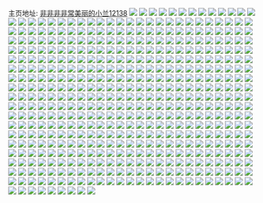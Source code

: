 主页地址: [非非非非常美丽的小兰12138](https://weibo.com/u/6075906527) 
![](https://wx4.sinaimg.cn/mw2000/006DbSQnly1gv935ra4lzj60u00u0n4u02.jpg) 
![](https://wx4.sinaimg.cn/mw2000/006DbSQnly1gv935rnr8dj60u00u07eq02.jpg) 
![](https://wx4.sinaimg.cn/mw2000/006DbSQnly1gv25x640unj60u00u0k2h02.jpg) 
![](https://wx4.sinaimg.cn/mw2000/006DbSQnly1gv25x6jy1vj60u00u0k2l02.jpg) 
![](https://wx4.sinaimg.cn/mw2000/006DbSQnly1gv1zjbnulrj63k02o0npf02.jpg) 
![](https://wx4.sinaimg.cn/mw2000/006DbSQnly1gv118jt7pcj63sg2ionpf02.jpg) 
![](https://wx4.sinaimg.cn/mw2000/006DbSQnly1gv118lenzkj62io3sgqv702.jpg) 
![](https://wx4.sinaimg.cn/mw2000/006DbSQnly1gv118myqhuj63k02o0e8202.jpg) 
![](https://wx4.sinaimg.cn/mw2000/006DbSQnly1gv118lwrjsj626n1lykb602.jpg) 
![](https://wx4.sinaimg.cn/mw2000/006DbSQnly1guyztx0bcmj32o03k04qr.jpg) 
![](https://wx4.sinaimg.cn/mw2000/006DbSQngy1guv2jfptjmj62io3sgqv602.jpg) 
![](https://wx4.sinaimg.cn/mw2000/006DbSQnly1gupovveyfyj30u00u0n7d.jpg) 
![](https://wx4.sinaimg.cn/mw2000/006DbSQnly1guo2us5mkoj60u00u0drh02.jpg) 
![](https://wx4.sinaimg.cn/mw2000/006DbSQnly1gujpp4jenej62ip1w11ky02.jpg) 
![](https://wx4.sinaimg.cn/mw2000/006DbSQnly1gujpp9up3fj60qo0k0mzo02.jpg) 
![](https://wx4.sinaimg.cn/mw2000/006DbSQnly1gujppc0s7wj62o03k0u0z02.jpg) 
![](https://wx4.sinaimg.cn/mw2000/006DbSQnly1gujppefwxdj63k02o01l002.jpg) 
![](https://wx4.sinaimg.cn/mw2000/006DbSQnly1guh66l86q4j63k02o04qs02.jpg) 
![](https://wx4.sinaimg.cn/mw2000/006DbSQnly1guh6ckco8lj63k02o0qv702.jpg) 
![](https://wx4.sinaimg.cn/mw2000/006DbSQnly1guh6cdgck5j63k02o0u1002.jpg) 
![](https://wx4.sinaimg.cn/mw2000/006DbSQnly1guh6co3uelj63k02o01l002.jpg) 
![](https://wx4.sinaimg.cn/mw2000/006DbSQnly1guh6cgbmulj63k02o07wk02.jpg) 
![](https://wx4.sinaimg.cn/mw2000/006DbSQnly1guh6cq7ls2j63k02o0b2b02.jpg) 
![](https://wx4.sinaimg.cn/mw2000/006DbSQnly1gug3os3r71j63k02o07wk02.jpg) 
![](https://wx4.sinaimg.cn/mw2000/006DbSQnly1gug3ov09rrj61w12ipqv602.jpg) 
![](https://wx4.sinaimg.cn/mw2000/006DbSQnly1gucuhdlytbj60qo0pbdha02.jpg) 
![](https://wx4.sinaimg.cn/mw2000/006DbSQnly1gu66v12padj63k02o0hdv02.jpg) 
![](https://wx4.sinaimg.cn/mw2000/006DbSQnly1gu66vanadkj33k02o0b2b.jpg) 
![](https://wx4.sinaimg.cn/mw2000/006DbSQnly1gu66viwbnwj63k02o04qs02.jpg) 
![](https://wx4.sinaimg.cn/mw2000/006DbSQnly1gu66vk3rkwj60u01t0ai202.jpg) 
![](https://wx4.sinaimg.cn/mw2000/006DbSQnly1gu4sc0ahvvj60u00u0qan02.jpg) 
![](https://wx4.sinaimg.cn/mw2000/006DbSQnly1gu3hhsfby9j60u01t0aic02.jpg) 
![](https://wx4.sinaimg.cn/mw2000/006DbSQnly1gu197bqajdj62o03k0b2b02.jpg) 
![](https://wx4.sinaimg.cn/mw2000/006DbSQnly1gu03ngssczj62o03k01l002.jpg) 
![](https://wx4.sinaimg.cn/mw2000/006DbSQnly1gtuasjyphpj61hu1hue3u02.jpg) 
![](https://wx4.sinaimg.cn/mw2000/006DbSQnly1gtuass6l60j61d71d7ke502.jpg) 
![](https://wx4.sinaimg.cn/mw2000/006DbSQnly1gtuastdknzj60u00u011x02.jpg) 
![](https://wx4.sinaimg.cn/mw2000/006DbSQnly1gtuasuafq1j60u00u011z02.jpg) 
![](https://wx4.sinaimg.cn/mw2000/006DbSQnly1gts2yp5l3tj626g226hdt02.jpg) 
![](https://wx4.sinaimg.cn/mw2000/006DbSQnly1gts2yraccej625v23h7wh02.jpg) 
![](https://wx4.sinaimg.cn/mw2000/006DbSQnly1gtrug048i3j63k02o0b2c02.jpg) 
![](https://wx4.sinaimg.cn/mw2000/006DbSQnly1gtrug2qwx2j62o03k0hdw02.jpg) 
![](https://wx4.sinaimg.cn/mw2000/006DbSQnly1gtrug4u4dej63k02o0qv702.jpg) 
![](https://wx4.sinaimg.cn/mw2000/006DbSQnly1gtrug7a5c9j63k02o0e8402.jpg) 
![](https://wx4.sinaimg.cn/mw2000/006DbSQnly1gtqtygbo2tj62o03k0qv802.jpg) 
![](https://wx4.sinaimg.cn/mw2000/006DbSQnly1gtosdboxdrj30lm0petdi.jpg) 
![](https://wx4.sinaimg.cn/mw2000/006DbSQnly1gtosde67xij60n20medlc02.jpg) 
![](https://wx4.sinaimg.cn/mw2000/006DbSQnly1gtosdiiirbj60u00u0nch02.jpg) 
![](https://wx4.sinaimg.cn/mw2000/006DbSQnly1gtosdn2dtkj60u00u016l02.jpg) 
![](https://wx4.sinaimg.cn/mw2000/006DbSQnly1gtmfd2tz1hj62o03k0npf02.jpg) 
![](https://wx4.sinaimg.cn/mw2000/006DbSQnly1gtmfdpsu19j63k02o0b2b02.jpg) 
![](https://wx4.sinaimg.cn/mw2000/006DbSQnly1gtmfemyeruj62o03k0qv702.jpg) 
![](https://wx4.sinaimg.cn/mw2000/006DbSQnly1gtmffetzhnj62o03k0u0z02.jpg) 
![](https://wx4.sinaimg.cn/mw2000/006DbSQnly1gtl311ci8pj63k02o0x6q02.jpg) 
![](https://wx4.sinaimg.cn/mw2000/006DbSQnly1gtl31brv0kj63k02o01l002.jpg) 
![](https://wx4.sinaimg.cn/mw2000/006DbSQnly1gtieyto71tj60u00u0tjg02.jpg) 
![](https://wx4.sinaimg.cn/mw2000/006DbSQnly1gthtvavx6qj60u01t0aoh02.jpg) 
![](https://wx4.sinaimg.cn/mw2000/006DbSQnly1gtd55bpslxj30u00u0dni.jpg) 
![](https://wx4.sinaimg.cn/mw2000/006DbSQnly1gtd564331yj30u00u0wp2.jpg) 
![](https://wx4.sinaimg.cn/mw2000/006DbSQnly1gt94d3i766j30u00u0dus.jpg) 
![](https://wx4.sinaimg.cn/mw2000/006DbSQnly1gt68uebbqej30u00u0til.jpg) 
![](https://wx4.sinaimg.cn/mw2000/006DbSQnly1gt68uf66rjj30u00u0amx.jpg) 
![](https://wx4.sinaimg.cn/mw2000/006DbSQnly1gt5pkik138j30u00u047r.jpg) 
![](https://wx4.sinaimg.cn/mw2000/006DbSQnly1gt5pkmjt1fj30u00u0wp0.jpg) 
![](https://wx4.sinaimg.cn/mw2000/006DbSQnly1gt5pkp2b1dj30u00u0qcm.jpg) 
![](https://wx4.sinaimg.cn/mw2000/006DbSQnly1gt2cmertr6j30qo19y7ca.jpg) 
![](https://wx4.sinaimg.cn/mw2000/006DbSQnly1gszazuee9wj33k02o01kz.jpg) 
![](https://wx4.sinaimg.cn/mw2000/006DbSQnly1gszazwflhbj33k02o0hdv.jpg) 
![](https://wx4.sinaimg.cn/mw2000/006DbSQnly1gszazzulstj33k02o0npf.jpg) 
![](https://wx4.sinaimg.cn/mw2000/006DbSQnly1gszb03b620j33k02o07wk.jpg) 
![](https://wx4.sinaimg.cn/mw2000/006DbSQnly1gsqsiljbf5j30u00u0dol.jpg) 
![](https://wx4.sinaimg.cn/mw2000/006DbSQnly1gsqsimjzkrj30u00u0jy1.jpg) 
![](https://wx4.sinaimg.cn/mw2000/006DbSQnly1gslzmorjmxj33k02o04qr.jpg) 
![](https://wx4.sinaimg.cn/mw2000/006DbSQnly1gscy0gl86qj30u00u01er.jpg) 
![](https://wx4.sinaimg.cn/mw2000/006DbSQnly1gscy0jqxz7j30u00u0ax7.jpg) 
![](https://wx4.sinaimg.cn/mw2000/006DbSQnly1gscy0pj5vnj30u00u0qqh.jpg) 
![](https://wx4.sinaimg.cn/mw2000/006DbSQnly1gsb2pb52vbj30u00u07pf.jpg) 
![](https://wx4.sinaimg.cn/mw2000/006DbSQnly1grs9fhgutnj60yl04540502.jpg) 
![](https://wx4.sinaimg.cn/mw2000/006DbSQnly1grq29b7newj33k02o0qv8.jpg) 
![](https://wx4.sinaimg.cn/mw2000/006DbSQnly1grq29mrb1jj33k02o0kjn.jpg) 
![](https://wx4.sinaimg.cn/mw2000/006DbSQnly1grq2a0tv8mj33k02o01l1.jpg) 
![](https://wx4.sinaimg.cn/mw2000/006DbSQnly1grq2acyhnpj63k02o07wl02.jpg) 
![](https://wx4.sinaimg.cn/mw2000/006DbSQnly1grq2ao600fj33k02o07wk.jpg) 
![](https://wx4.sinaimg.cn/mw2000/006DbSQnly1grq2b5pu02j33k02o0x6s.jpg) 
![](https://wx4.sinaimg.cn/mw2000/006DbSQnly1grovx9rfusj32o03k0qv7.jpg) 
![](https://wx4.sinaimg.cn/mw2000/006DbSQnly1grovxialftj33k02o0x6q.jpg) 
![](https://wx4.sinaimg.cn/mw2000/006DbSQnly1grogkuf0xkj33k02o04qr.jpg) 
![](https://wx4.sinaimg.cn/mw2000/006DbSQnly1grogka6b2sj33k02o0kjo.jpg) 
![](https://wx4.sinaimg.cn/mw2000/006DbSQnly1grogkzg853j33k02o07wj.jpg) 
![](https://wx4.sinaimg.cn/mw2000/006DbSQnly1grogkx6z1bj33k02o0kjn.jpg) 
![](https://wx4.sinaimg.cn/mw2000/006DbSQnly1grogkp42m8j33k02o07wj.jpg) 
![](https://wx4.sinaimg.cn/mw2000/006DbSQnly1grogkrw0h0j33k02o0u0z.jpg) 
![](https://wx4.sinaimg.cn/mw2000/006DbSQnly1grogkmz705j33k02o0hdw.jpg) 
![](https://wx4.sinaimg.cn/mw2000/006DbSQnly1grogl1ryjqj33k02o0e84.jpg) 
![](https://wx4.sinaimg.cn/mw2000/006DbSQnly1grogl4hhe3j33k02o01kz.jpg) 
![](https://wx4.sinaimg.cn/mw2000/006DbSQnly1gri6g2cr4ej30u00u0kfk.jpg) 
![](https://wx4.sinaimg.cn/mw2000/006DbSQnly1grhnkb69pmj30hs0dgdh1.jpg) 
![](https://wx4.sinaimg.cn/mw2000/006DbSQnly1grhnkklr6gj33k02o0hdv.jpg) 
![](https://wx4.sinaimg.cn/mw2000/006DbSQnly1grhnkbszplj30hs0dktb2.jpg) 
![](https://wx4.sinaimg.cn/mw2000/006DbSQnly1grggba2mowj30u00u01ee.jpg) 
![](https://wx4.sinaimg.cn/mw2000/006DbSQnly1grggcg0vraj62o03k0qv802.jpg) 
![](https://wx4.sinaimg.cn/mw2000/006DbSQnly1grggd7s7smj33k02o0u0z.jpg) 
![](https://wx4.sinaimg.cn/mw2000/006DbSQnly1grejz0holhj335s2dcqvc.jpg) 
![](https://wx4.sinaimg.cn/mw2000/006DbSQnly1gr76r4oueij31w12iphdu.jpg) 
![](https://wx4.sinaimg.cn/mw2000/006DbSQnly1gr51bimllzj32o03k0e83.jpg) 
![](https://wx4.sinaimg.cn/mw2000/006DbSQnly1gr51byrwo1j33k02o0qv8.jpg) 
![](https://wx4.sinaimg.cn/mw2000/006DbSQnly1gr1msgpai9j33k02o0qv7.jpg) 
![](https://wx4.sinaimg.cn/mw2000/006DbSQnly1gr0pazbsjbj30lu0t6ncs.jpg) 
![](https://wx4.sinaimg.cn/mw2000/006DbSQnly1gr09o97agsj32o03k07wl.jpg) 
![](https://wx4.sinaimg.cn/mw2000/006DbSQnly1gr09oemumwj33k02o0qv7.jpg) 
![](https://wx4.sinaimg.cn/mw2000/006DbSQnly1gr09oil3j1j33k02o01l0.jpg) 
![](https://wx4.sinaimg.cn/mw2000/006DbSQnly1gr09oqmz0wj62o03k01l402.jpg) 
![](https://wx4.sinaimg.cn/mw2000/006DbSQnly1gqzjdx7o9cj32o03k04qr.jpg) 
![](https://wx4.sinaimg.cn/mw2000/006DbSQnly1gqzje1j5nfj32o03k0kjp.jpg) 
![](https://wx4.sinaimg.cn/mw2000/006DbSQnly1gqzje5ozauj33k02o07wl.jpg) 
![](https://wx4.sinaimg.cn/mw2000/006DbSQnly1gqzje9ulzvj32o03k0qv7.jpg) 
![](https://wx4.sinaimg.cn/mw2000/006DbSQnly1gqx4u9djy6j312v0xc0wf.jpg) 
![](https://wx4.sinaimg.cn/mw2000/006DbSQnly1gqx4u4fr4gj32ip1w1kjl.jpg) 
![](https://wx4.sinaimg.cn/mw2000/006DbSQnly1gqx4u8kzj8j33k02o0kjp.jpg) 
![](https://wx4.sinaimg.cn/mw2000/006DbSQnly1gqx4udqr3yj33k02o0qv8.jpg) 
![](https://wx4.sinaimg.cn/mw2000/006DbSQnly1gquy2ds6glj30u00u07rg.jpg) 
![](https://wx4.sinaimg.cn/mw2000/006DbSQnly1gqomfefm01j33k02o0x6r.jpg) 
![](https://wx4.sinaimg.cn/mw2000/006DbSQnly1gqlhnfshlmj30gj0dbq8t.jpg) 
![](https://wx4.sinaimg.cn/mw2000/006DbSQnly1gqi9a2bfruj32o03k0npg.jpg) 
![](https://wx4.sinaimg.cn/mw2000/006DbSQnly1gqfcewfw1tj335s2dcqvd.jpg) 
![](https://wx4.sinaimg.cn/mw2000/006DbSQnly1gqfcexhhe0j30hs0dc75l.jpg) 
![](https://wx4.sinaimg.cn/mw2000/006DbSQnly1gqeeh4wcjij33k02o0hdw.jpg) 
![](https://wx4.sinaimg.cn/mw2000/006DbSQnly1gqci64lbkqj30sg0lc7n0.jpg) 
![](https://wx4.sinaimg.cn/mw2000/006DbSQnly1gqci68ij5lj30hs0dc7bz.jpg) 
![](https://wx4.sinaimg.cn/mw2000/006DbSQnly1gqci5qr0jwj335s2dce89.jpg) 
![](https://wx4.sinaimg.cn/mw2000/006DbSQnly1gqci5y7ivcj30sg0lc1aj.jpg) 
![](https://wx4.sinaimg.cn/mw2000/006DbSQnly1gqci6z8ib3j32o03k0b2a.jpg) 
![](https://wx4.sinaimg.cn/mw2000/006DbSQnly1gq8g9617hzj31c01c0npd.jpg) 
![](https://wx4.sinaimg.cn/mw2000/006DbSQnly1gq6cd8l02gj30u01t0tpo.jpg) 
![](https://wx4.sinaimg.cn/mw2000/006DbSQnly1gq6cdf5mpij32o03k0hdu.jpg) 
![](https://wx4.sinaimg.cn/mw2000/006DbSQnly1gq3wcfztiqj33k02o0npg.jpg) 
![](https://wx4.sinaimg.cn/mw2000/006DbSQnly1gq0d5nrs9cj31c01c0hdt.jpg) 
![](https://wx4.sinaimg.cn/mw2000/006DbSQnly1gpy0puqbryj30tr0fqk0u.jpg) 
![](https://wx4.sinaimg.cn/mw2000/006DbSQnly1gpw6xi4q6vj31hc0on4qp.jpg) 
![](https://wx4.sinaimg.cn/mw2000/006DbSQnly1gpup4rxaryj33k02o04qs.jpg) 
![](https://wx4.sinaimg.cn/mw2000/006DbSQnly1gpup5kt3xrj335s2dc1l4.jpg) 
![](https://wx4.sinaimg.cn/mw2000/006DbSQnly1gpq1now7z1j32o03k04qs.jpg) 
![](https://wx4.sinaimg.cn/mw2000/006DbSQnly1gpq1nx77daj33k02o0kjo.jpg) 
![](https://wx4.sinaimg.cn/mw2000/006DbSQnly1gpkghqezpqj30tz0umth1.jpg) 
![](https://wx4.sinaimg.cn/mw2000/006DbSQnly1gpfr6j2alyj32io1w0npf.jpg) 
![](https://wx4.sinaimg.cn/mw2000/006DbSQnly1gpfr6l7xj2j318g0xckjl.jpg) 
![](https://wx4.sinaimg.cn/mw2000/006DbSQnly1gpfr6okugsj321j1vz7wj.jpg) 
![](https://wx4.sinaimg.cn/mw2000/006DbSQnly1gpfr74o5dfj335s2dc7wo.jpg) 
![](https://wx4.sinaimg.cn/mw2000/006DbSQnly1gpdm0otx1dj33k02o0kjo.jpg) 
![](https://wx4.sinaimg.cn/mw2000/006DbSQnly1gpdlxgq5dxj33k02o07wl.jpg) 
![](https://wx4.sinaimg.cn/mw2000/006DbSQnly1gpdlzfxnp4j33k02o0e83.jpg) 
![](https://wx4.sinaimg.cn/mw2000/006DbSQnly1gpdlyjyaobj33k02o0e85.jpg) 
![](https://wx4.sinaimg.cn/mw2000/006DbSQnly1gpdm03hh9sj33k02o01l1.jpg) 
![](https://wx4.sinaimg.cn/mw2000/006DbSQnly1gpdlzpppdij32o03k0u0z.jpg) 
![](https://wx4.sinaimg.cn/mw2000/006DbSQnly1gp819p9xumj33k02o01l1.jpg) 
![](https://wx4.sinaimg.cn/mw2000/006DbSQnly1gp1rkhmcwkj32io1w0npf.jpg) 
![](https://wx4.sinaimg.cn/mw2000/006DbSQnly1gp1rkozb4lj30v60xctnz.jpg) 
![](https://wx4.sinaimg.cn/mw2000/006DbSQnly1gp1rklt2v3j318g0xc1kx.jpg) 
![](https://wx4.sinaimg.cn/mw2000/006DbSQnly1gp1rl2vinmj31s01c0npe.jpg) 
![](https://wx4.sinaimg.cn/mw2000/006DbSQnly1gp0lbzm9waj32o03k07wk.jpg) 
![](https://wx4.sinaimg.cn/mw2000/006DbSQnly1gozznern2ej31s01c0u0x.jpg) 
![](https://wx4.sinaimg.cn/mw2000/006DbSQnly1gozzntqyzhj31di1804qp.jpg) 
![](https://wx4.sinaimg.cn/mw2000/006DbSQnly1gox5lb2hdqj31s01c07wi.jpg) 
![](https://wx4.sinaimg.cn/mw2000/006DbSQnly1gox5m3g6wnj32d635su12.jpg) 
![](https://wx4.sinaimg.cn/mw2000/006DbSQnly1goroa78t6oj33k02o0b2c.jpg) 
![](https://wx4.sinaimg.cn/mw2000/006DbSQnly1gop8x5ozs0j32dc35s4qu.jpg) 
![](https://wx4.sinaimg.cn/mw2000/006DbSQnly1gop8xm6m0hj335s2dcx6t.jpg) 
![](https://wx4.sinaimg.cn/mw2000/006DbSQnly1gop8xg31nxj335s2dcu14.jpg) 
![](https://wx4.sinaimg.cn/mw2000/006DbSQnly1gomp7j949oj32io1w04qt.jpg) 
![](https://wx4.sinaimg.cn/mw2000/006DbSQnly1gomp85q16nj335s2dche0.jpg) 
![](https://wx4.sinaimg.cn/mw2000/006DbSQnly1gommnmqxlhj31o01bokjl.jpg) 
![](https://wx4.sinaimg.cn/mw2000/006DbSQnly1goc7gu1b2pj334b1vsnpi.jpg) 
![](https://wx4.sinaimg.cn/mw2000/006DbSQnly1go21wjkbp8j31400u0kgg.jpg) 
![](https://wx4.sinaimg.cn/mw2000/006DbSQnly1go0tplpsjsj32o03k0kjn.jpg) 
![](https://wx4.sinaimg.cn/mw2000/006DbSQnly1gnztoedmfsj30u01szgrp.jpg) 
![](https://wx4.sinaimg.cn/mw2000/006DbSQnly1gnqp5tu0r3j31dq1hxkjl.jpg) 
![](https://wx4.sinaimg.cn/mw2000/006DbSQnly1gnqp6hsflbj30u0140grd.jpg) 
![](https://wx4.sinaimg.cn/mw2000/006DbSQnly1gnqp5w80dwj33k02o0b2c.jpg) 
![](https://wx4.sinaimg.cn/mw2000/006DbSQnly1gnqp5xo376j30ku0dv0xg.jpg) 
![](https://wx4.sinaimg.cn/mw2000/006DbSQnly1gnir843m1kj31400u0b29.jpg) 
![](https://wx4.sinaimg.cn/mw2000/006DbSQnly1gnir84xzb0j31jk1jke81.jpg) 
![](https://wx4.sinaimg.cn/mw2000/006DbSQnly1gnir84erozj31400u0khy.jpg) 
![](https://wx4.sinaimg.cn/mw2000/006DbSQnly1gmzqut2lt1j32o03k0npe.jpg) 
![](https://wx4.sinaimg.cn/mw2000/006DbSQnly1gmxkltndgej31400u0n7q.jpg) 
![](https://wx4.sinaimg.cn/mw2000/006DbSQnly1gmxklu99thj31400u07i4.jpg) 
![](https://wx4.sinaimg.cn/mw2000/006DbSQnly1gmmao3m498j33k02o0qv7.jpg) 
![](https://wx4.sinaimg.cn/mw2000/006DbSQnly1gmmao5x89oj33k02o04qr.jpg) 
![](https://wx4.sinaimg.cn/mw2000/006DbSQnly1gmmao7bubmj33k02o0u0y.jpg) 
![](https://wx4.sinaimg.cn/mw2000/006DbSQnly1gmmaqt2ux6j31400u043p.jpg) 
![](https://wx4.sinaimg.cn/mw2000/006DbSQnly1gmmaqtezkaj31400u0q7l.jpg) 
![](https://wx4.sinaimg.cn/mw2000/006DbSQnly1gmatlu5nrmj30u01hckjl.jpg) 
![](https://wx4.sinaimg.cn/mw2000/006DbSQnly1gm4t8r2v62j31hc140npd.jpg) 
![](https://wx4.sinaimg.cn/mw2000/006DbSQnly1glz3ho9vbgj30u00n4q8d.jpg) 
![](https://wx4.sinaimg.cn/mw2000/006DbSQnly1glz3inpfs2j30u00ilqe2.jpg) 
![](https://wx4.sinaimg.cn/mw2000/006DbSQnly1glz3i56526j31hc140hdt.jpg) 
![](https://wx4.sinaimg.cn/mw2000/006DbSQnly1glxjmzjrk0j31kw16ob2a.jpg) 
![](https://wx4.sinaimg.cn/mw2000/006DbSQnly1glxjnjme46j31hc1404qp.jpg) 
![](https://wx4.sinaimg.cn/mw2000/006DbSQnly1glxjn63z2kj31kw16ou0x.jpg) 
![](https://wx4.sinaimg.cn/mw2000/006DbSQnly1glxjnouqrvj31kw16oqv5.jpg) 
![](https://wx4.sinaimg.cn/mw2000/006DbSQnly1glwpklqswtj33k02o01kz.jpg) 
![](https://wx4.sinaimg.cn/mw2000/006DbSQnly1glwpnka5q5j33k02o01kz.jpg) 
![](https://wx4.sinaimg.cn/mw2000/006DbSQnly1glwpowm9wxj33k02o01kz.jpg) 
![](https://wx4.sinaimg.cn/mw2000/006DbSQnly1glwpozjqyyj33k02o01kz.jpg) 
![](https://wx4.sinaimg.cn/mw2000/006DbSQnly1glwpp2xi2fj33k02o0x6q.jpg) 
![](https://wx4.sinaimg.cn/mw2000/006DbSQnly1glvu7lt571j31hc140hdt.jpg) 
![](https://wx4.sinaimg.cn/mw2000/006DbSQnly1glvu7nffi2j31hc140b29.jpg) 
![](https://wx4.sinaimg.cn/mw2000/006DbSQnly1glvhce83yuj31hc140kjl.jpg) 
![](https://wx4.sinaimg.cn/mw2000/006DbSQnly1glvhcluejuj32io1w0qv7.jpg) 
![](https://wx4.sinaimg.cn/mw2000/006DbSQnly1gls5c2nbr7j30u01t01kx.jpg) 
![](https://wx4.sinaimg.cn/mw2000/006DbSQnly1gloa0igmj1j33k02o01l0.jpg) 
![](https://wx4.sinaimg.cn/mw2000/006DbSQnly1gloa0tj179j33k02o0kjm.jpg) 
![](https://wx4.sinaimg.cn/mw2000/006DbSQnly1glf9s67xg9j33k02o01l0.jpg) 
![](https://wx4.sinaimg.cn/mw2000/006DbSQnly1glf9sap7adj33k02o04qr.jpg) 
![](https://wx4.sinaimg.cn/mw2000/006DbSQnly1glf9sirczmj33k02o0b2c.jpg) 
![](https://wx4.sinaimg.cn/mw2000/006DbSQnly1glf9sne7wyj32o03k0npe.jpg) 
![](https://wx4.sinaimg.cn/mw2000/006DbSQnly1gle3yqm1p5j30u00mi773.jpg) 
![](https://wx4.sinaimg.cn/mw2000/006DbSQnly1glbvk1ixabj30jf0xm0yz.jpg) 
![](https://wx4.sinaimg.cn/mw2000/006DbSQnly1glbvk6nffyj315n1o3u0x.jpg) 
![](https://wx4.sinaimg.cn/mw2000/006DbSQnly1glbvkhi3ydj31jj2mib2b.jpg) 
![](https://wx4.sinaimg.cn/mw2000/006DbSQnly1glbvkqdvutj31jk27okjn.jpg) 
![](https://wx4.sinaimg.cn/mw2000/006DbSQnly1glbvkr3qk6j30c80l4ta0.jpg) 
![](https://wx4.sinaimg.cn/mw2000/006DbSQnly1glbvkrjzb5j30c80l575k.jpg) 
![](https://wx4.sinaimg.cn/mw2000/006DbSQnly1glbvks13jkj30c80m6go7.jpg) 
![](https://wx4.sinaimg.cn/mw2000/006DbSQnly1gkowsyze78j30qr0hsk1v.jpg) 
![](https://wx4.sinaimg.cn/mw2000/006DbSQnly1gknneqtv40j31hc140e81.jpg) 
![](https://wx4.sinaimg.cn/mw2000/006DbSQnly1gjx8schgfgj31hc140hdt.jpg) 
![](https://wx4.sinaimg.cn/mw2000/006DbSQnly1gjx8t0r6uqj33k02o01kz.jpg) 
![](https://wx4.sinaimg.cn/mw2000/006DbSQnly1gjx8t55fgmj32o03k07wj.jpg) 
![](https://wx4.sinaimg.cn/mw2000/006DbSQnly1gjmklymfkej32o03k0qv6.jpg) 
![](https://wx4.sinaimg.cn/mw2000/006DbSQnly1gjmkmlwokej33k02o0kjq.jpg) 
![](https://wx4.sinaimg.cn/mw2000/006DbSQnly1gjmkmzr3nwj32o03k0npf.jpg) 
![](https://wx4.sinaimg.cn/mw2000/006DbSQnly1gjmknctgc7j33k02o04qs.jpg) 
![](https://wx4.sinaimg.cn/mw2000/006DbSQnly1gjmknu6rcsj33k02o0e85.jpg) 
![](https://wx4.sinaimg.cn/mw2000/006DbSQnly1gjmko84854j33k02o07wj.jpg) 
![](https://wx4.sinaimg.cn/mw2000/006DbSQnly1gjmkom5ud5j33k02o04qt.jpg) 
![](https://wx4.sinaimg.cn/mw2000/006DbSQnly1gjmkoubzo8j33k02o0qv6.jpg) 
![](https://wx4.sinaimg.cn/mw2000/006DbSQnly1gjmkp4ul4gj32o03k0b2c.jpg) 
![](https://wx4.sinaimg.cn/mw2000/006DbSQnly1gjauk0zpvuj31hc140e81.jpg) 
![](https://wx4.sinaimg.cn/mw2000/006DbSQnly1gjauk65xu1j31hc140e81.jpg) 
![](https://wx4.sinaimg.cn/mw2000/006DbSQnly1gjaukb6c5tj31hc140e81.jpg) 
![](https://wx4.sinaimg.cn/mw2000/006DbSQnly1gjaukfgif6j31hc140b29.jpg) 
![](https://wx4.sinaimg.cn/mw2000/006DbSQnly1gj2ta3dr8vj32o03k0u0z.jpg) 
![](https://wx4.sinaimg.cn/mw2000/006DbSQnly1gj1r0bk62cj31hc140b29.jpg) 
![](https://wx4.sinaimg.cn/mw2000/006DbSQnly1gj1r0ccn0jj31hc140e81.jpg) 
![](https://wx4.sinaimg.cn/mw2000/006DbSQnly1gimsxr1ln0j32r244lnpm.jpg) 
![](https://wx4.sinaimg.cn/mw2000/006DbSQnly1gimsxs7bxgj31jk2bcn9v.jpg) 
![](https://wx4.sinaimg.cn/mw2000/006DbSQnly1gimsxsktyaj31jk2bck2l.jpg) 
![](https://wx4.sinaimg.cn/mw2000/006DbSQnly1gimsxsw62yj30u0190tcy.jpg) 
![](https://wx4.sinaimg.cn/mw2000/006DbSQnly1gijetsppcxj31rz0z04qp.jpg) 
![](https://wx4.sinaimg.cn/mw2000/006DbSQnly1gijetzevuyj31s01c04qq.jpg) 
![](https://wx4.sinaimg.cn/mw2000/006DbSQnly1gij2orzhw9j30qp0lqth5.jpg) 
![](https://wx4.sinaimg.cn/mw2000/006DbSQnly1gij2ost4q6j31s01c0hdu.jpg) 
![](https://wx4.sinaimg.cn/mw2000/006DbSQnly1gij2otn9ojj31s01c0hdu.jpg) 
![](https://wx4.sinaimg.cn/mw2000/006DbSQnly1gih2an18asj31s01c0u0y.jpg) 
![](https://wx4.sinaimg.cn/mw2000/006DbSQnly1ghrr1dp3rjj31400u0q88.jpg) 
![](https://wx4.sinaimg.cn/mw2000/006DbSQnly1ghrr1cforrj31400u0q7n.jpg) 
![](https://wx4.sinaimg.cn/mw2000/006DbSQnly1ghrr1elujpj31400u0jvu.jpg) 
![](https://wx4.sinaimg.cn/mw2000/006DbSQnly1ghrr1ftiysj31400u0gqk.jpg) 
![](https://wx4.sinaimg.cn/mw2000/006DbSQnly1ghqdmnhslxj31s01c0u0x.jpg) 
![](https://wx4.sinaimg.cn/mw2000/006DbSQnly1ghqdmopnubj31s01c0qv5.jpg) 
![](https://wx4.sinaimg.cn/mw2000/006DbSQnly1ghpfk58fsej31bz0qnh5r.jpg) 
![](https://wx4.sinaimg.cn/mw2000/006DbSQnly1ghpfk8g15hj31bz0n97l5.jpg) 
![](https://wx4.sinaimg.cn/mw2000/006DbSQnly1ghpfkierbzj31kw16ou0x.jpg) 
![](https://wx4.sinaimg.cn/mw2000/006DbSQnly1ghpfl850gdj33k02o07wj.jpg) 
![](https://wx4.sinaimg.cn/mw2000/006DbSQnly1ghmorrrngnj31400u0wno.jpg) 
![](https://wx4.sinaimg.cn/mw2000/006DbSQnly1ghmortqk3tj31400u0dpm.jpg) 
![](https://wx4.sinaimg.cn/mw2000/006DbSQnly1ghmorwao7yj31400u0108.jpg) 
![](https://wx4.sinaimg.cn/mw2000/006DbSQnly1ghmorysklvj31400u043y.jpg) 
![](https://wx4.sinaimg.cn/mw2000/006DbSQnly1ghmorxrum4j31400u0wjw.jpg) 
![](https://wx4.sinaimg.cn/mw2000/006DbSQnly1ghmos03xd4j31400u0dly.jpg) 
![](https://wx4.sinaimg.cn/mw2000/006DbSQnly1ghmos18hdoj31400u0n33.jpg) 
![](https://wx4.sinaimg.cn/mw2000/006DbSQnly1ghmorv76dlj31400u0457.jpg) 
![](https://wx4.sinaimg.cn/mw2000/006DbSQnly1ghmos22z3dj31400u077f.jpg) 
![](https://wx4.sinaimg.cn/mw2000/006DbSQnly1ghkownag40j31400u0wkt.jpg) 
![](https://wx4.sinaimg.cn/mw2000/006DbSQnly1ghkowpz5krj31400u0aof.jpg) 
![](https://wx4.sinaimg.cn/mw2000/006DbSQnly1ghkowolj6fj31400u00z2.jpg) 
![](https://wx4.sinaimg.cn/mw2000/006DbSQnly1ghkowqtx7aj31400u07c7.jpg) 
![](https://wx4.sinaimg.cn/mw2000/006DbSQnly1ghkowlv0guj31620non4v.jpg) 
![](https://wx4.sinaimg.cn/mw2000/006DbSQnly1ghkowrryquj31400u0wlo.jpg) 
![](https://wx4.sinaimg.cn/mw2000/006DbSQnly1ghkowsrpw7j31400u010i.jpg) 
![](https://wx4.sinaimg.cn/mw2000/006DbSQnly1ghkowtunraj31400u0agp.jpg) 
![](https://wx4.sinaimg.cn/mw2000/006DbSQnly1ghkowvtnpvj31400u0alu.jpg) 
![](https://wx4.sinaimg.cn/mw2000/006DbSQnly1ghi40vzq46j31400u0gpf.jpg) 
![](https://wx4.sinaimg.cn/mw2000/006DbSQnly1ghi40wlnapj30u0140gpl.jpg) 
![](https://wx4.sinaimg.cn/mw2000/006DbSQnly1ghdikcstztj31400u0n32.jpg) 
![](https://wx4.sinaimg.cn/mw2000/006DbSQnly1ghdikeaa2fj31400u0dqg.jpg) 
![](https://wx4.sinaimg.cn/mw2000/006DbSQnly1ghdikfdgdwj31400u00wq.jpg) 
![](https://wx4.sinaimg.cn/mw2000/006DbSQnly1ghdikgjhpij31400u0tdg.jpg) 
![](https://wx4.sinaimg.cn/mw2000/006DbSQnly1gha896luiej30u00u0ae3.jpg) 
![](https://wx4.sinaimg.cn/mw2000/006DbSQnly1gha897b380j30u00u00w9.jpg) 
![](https://wx4.sinaimg.cn/mw2000/006DbSQnly1ggu64dayyaj31jk0tok04.jpg) 
![](https://wx4.sinaimg.cn/mw2000/006DbSQnly1ggu64eivlej31jk0pn45a.jpg) 
![](https://wx4.sinaimg.cn/mw2000/006DbSQnly1ggu64gbdozj31400u0gru.jpg) 
![](https://wx4.sinaimg.cn/mw2000/006DbSQnly1ggu64h7cbvj30u00u0djh.jpg) 
![](https://wx4.sinaimg.cn/mw2000/006DbSQnly1ggpae9foujj31c01c04hw.jpg) 
![](https://wx4.sinaimg.cn/mw2000/006DbSQnly1ggpaea0laej31c01c0hdt.jpg) 
![](https://wx4.sinaimg.cn/mw2000/006DbSQnly1ggmt4ioya3j31fu261hdt.jpg) 
![](https://wx4.sinaimg.cn/mw2000/006DbSQnly1ggmt4k7jzhj32611fuhdt.jpg) 
![](https://wx4.sinaimg.cn/mw2000/006DbSQnly1gge4fjq264j30u01icn12.jpg) 
![](https://wx4.sinaimg.cn/mw2000/006DbSQnly1gge4fkhqivj31570u0win.jpg) 
![](https://wx4.sinaimg.cn/mw2000/006DbSQnly1gge4flkoeoj31400u078u.jpg) 
![](https://wx4.sinaimg.cn/mw2000/006DbSQnly1gge4fl1v0hj31420u00y7.jpg) 
![](https://wx4.sinaimg.cn/mw2000/006DbSQnly1gg9b4ul2d1j31c01cke81.jpg) 
![](https://wx4.sinaimg.cn/mw2000/006DbSQnly1gg2ggq13jqj30u00u0wj5.jpg) 
![](https://wx4.sinaimg.cn/mw2000/006DbSQnly1gg06aom86xj32ea35snpd.jpg) 
![](https://wx4.sinaimg.cn/mw2000/006DbSQnly1gfs1lfz7j9j31c01c0qv5.jpg) 
![](https://wx4.sinaimg.cn/mw2000/006DbSQnly1gfs1lgra4sj30m00iqafk.jpg) 
![](https://wx4.sinaimg.cn/mw2000/006DbSQnly1gfd0h26126j30u00u0q7d.jpg) 
![](https://wx4.sinaimg.cn/mw2000/006DbSQnly1gfd0h2wuw6j30u00u079z.jpg) 
![](https://wx4.sinaimg.cn/mw2000/006DbSQnly1gfd0h3o9efj30u00u0n2f.jpg) 
![](https://wx4.sinaimg.cn/mw2000/006DbSQnly1gfd0h5abhqj30u00u0wkt.jpg) 
![](https://wx4.sinaimg.cn/mw2000/006DbSQnly1gfd0h5zvkjj30ww0u0q77.jpg) 
![](https://wx4.sinaimg.cn/mw2000/006DbSQnly1gf8akqgxufj30u00u0wlh.jpg) 
![](https://wx4.sinaimg.cn/mw2000/006DbSQnly1gf8akrfh37j30u00u0dld.jpg) 
![](https://wx4.sinaimg.cn/mw2000/006DbSQnly1gf8akshyu1j30u00u00ym.jpg) 
![](https://wx4.sinaimg.cn/mw2000/006DbSQnly1gf8aktdfbgj30u00u0wk6.jpg) 
![](https://wx4.sinaimg.cn/mw2000/006DbSQnly1gf789rcfv2j30u00u0gqk.jpg) 
![](https://wx4.sinaimg.cn/mw2000/006DbSQnly1gf789y9tqxj30u00u0k4r.jpg) 
![](https://wx4.sinaimg.cn/mw2000/006DbSQnly1gf789uh9b6j31400u0wpj.jpg) 
![](https://wx4.sinaimg.cn/mw2000/006DbSQnly1gf789vig3mj30u00u0tf2.jpg) 
![](https://wx4.sinaimg.cn/mw2000/006DbSQnly1gf789zj16tj31400u00yf.jpg) 
![](https://wx4.sinaimg.cn/mw2000/006DbSQnly1gf789wq1z3j30u00u0wnt.jpg) 
![](https://wx4.sinaimg.cn/mw2000/006DbSQnly1gf789qduwwj31400u0q8t.jpg) 
![](https://wx4.sinaimg.cn/mw2000/006DbSQnly1gf78a1c09yj31400u049s.jpg) 
![](https://wx4.sinaimg.cn/mw2000/006DbSQnly1gf789sl5e4j30u00u0tdg.jpg) 
![](https://wx4.sinaimg.cn/mw2000/006DbSQnly1gepz27agpwj31c01c04qq.jpg) 
![](https://wx4.sinaimg.cn/mw2000/006DbSQnly1gepz2bbhxuj31kw16o7wi.jpg) 
![](https://wx4.sinaimg.cn/mw2000/006DbSQnly1gepz2gxjzej31kw16oqv6.jpg) 
![](https://wx4.sinaimg.cn/mw2000/006DbSQnly1gepz2k7i0kj31kw16okjm.jpg) 
![](https://wx4.sinaimg.cn/mw2000/006DbSQnly1g96i6kmuhij30ql0qln0e.jpg) 
![](https://wx4.sinaimg.cn/mw2000/006DbSQnly1g96i6l5ov5j30u00u0gp3.jpg) 
![](https://wx4.sinaimg.cn/mw2000/006DbSQnly1g935k2segej30u01t0mz8.jpg) 
![](https://wx4.sinaimg.cn/mw2000/006DbSQnly1g935k3b0zjj30u01hc0vg.jpg) 
![](https://wx4.sinaimg.cn/mw2000/006DbSQnly1g935k3qu2bj30u01t0gpb.jpg) 
![](https://wx4.sinaimg.cn/mw2000/006DbSQnly1g8ahz1ury5j32o03k0e82.jpg) 
![](https://wx4.sinaimg.cn/mw2000/006DbSQnly1g8ahz3p319j32o03k0e82.jpg) 
![](https://wx4.sinaimg.cn/mw2000/006DbSQnly1g7kw3qutgfj30kd0kdaku.jpg) 
![](https://wx4.sinaimg.cn/mw2000/006DbSQnly1g7kw3oekjqj314c0t4npd.jpg) 
![](https://wx4.sinaimg.cn/mw2000/006DbSQnly1g7kw3mnigrj30u00yxe81.jpg) 
![](https://wx4.sinaimg.cn/mw2000/006DbSQnly1g7kw3rj90vj3190190npd.jpg) 
![](https://wx4.sinaimg.cn/mw2000/006DbSQnly1g7kw3q8vuqj33k02o01kz.jpg) 
![](https://wx4.sinaimg.cn/mw2000/006DbSQnly1g7kw3sep8uj30zj0zkhdt.jpg) 
![](https://wx4.sinaimg.cn/mw2000/006DbSQnly1g7kw3tm6iqj31o01lfe82.jpg) 
![](https://wx4.sinaimg.cn/mw2000/006DbSQnly1g7kw3vm493j31nz1o0npf.jpg) 
![](https://wx4.sinaimg.cn/mw2000/006DbSQnly1g7kw3nd2dcj30xl0u0b29.jpg) 
![](https://wx4.sinaimg.cn/mw2000/006DbSQnly1g79svujog6j30u00u019o.jpg) 
![](https://wx4.sinaimg.cn/mw2000/006DbSQnly1g57846ticej30u013zn4a.jpg) 
![](https://wx4.sinaimg.cn/mw2000/006DbSQnly1g56kh7yc9yj30zk1beguc.jpg) 
![](https://wx4.sinaimg.cn/mw2000/006DbSQnly1g4iagtrc2hj30u00u07nu.jpg) 
![](https://wx4.sinaimg.cn/mw2000/006DbSQnly1g4iaguvbp7j30u00u0k9e.jpg) 
![](https://wx4.sinaimg.cn/mw2000/006DbSQnly1g40y1e1gqsj31o01904qq.jpg) 
![](https://wx4.sinaimg.cn/mw2000/006DbSQnly1g3bj9xqj58j30u00u0auz.jpg) 
![](https://wx4.sinaimg.cn/mw2000/006DbSQnly1g3bja18s0pj31hc0u01kx.jpg) 
![](https://wx4.sinaimg.cn/mw2000/006DbSQnly1g3bja40a5bj31o01o0npf.jpg) 
![](https://wx4.sinaimg.cn/mw2000/006DbSQnly1g3bj9yz79cj30u00u0h6i.jpg) 
![](https://wx4.sinaimg.cn/mw2000/006DbSQnly1g3bja0jci2j30u00u0wz6.jpg) 
![](https://wx4.sinaimg.cn/mw2000/006DbSQnly1g3bja2hyx3j31hc0u0b29.jpg) 
![](https://wx4.sinaimg.cn/mw2000/006DbSQnly1g2ywagezprj32c0340e84.jpg) 
![](https://wx4.sinaimg.cn/mw2000/006DbSQnly1g2ywajcstsj32c0340qv8.jpg) 
![](https://wx4.sinaimg.cn/mw2000/006DbSQnly1g2ywakcjeaj30u00u07qd.jpg) 
![](https://wx4.sinaimg.cn/mw2000/006DbSQnly1g2jed8ase5j30u00u0tpv.jpg) 
![](https://wx4.sinaimg.cn/mw2000/006DbSQnly1g2jed96pgqj31i71o0x6p.jpg) 
![](https://wx4.sinaimg.cn/mw2000/006DbSQnly1g25vw9dffgj31hc1hcb2b.jpg) 
![](https://wx4.sinaimg.cn/mw2000/006DbSQnly1g25vwawewfj30u0140tua.jpg) 
![](https://wx4.sinaimg.cn/mw2000/006DbSQnly1g25dv1jf36j31o01o04qq.jpg) 
![](https://wx4.sinaimg.cn/mw2000/006DbSQnly1g25dvmmajyj31o01o0npe.jpg) 
![](https://wx4.sinaimg.cn/mw2000/006DbSQnly1g25dvys1pyj31o01o0qv5.jpg) 
![](https://wx4.sinaimg.cn/mw2000/006DbSQnly1g25dwasvfwj32o02o0u0y.jpg) 
![](https://wx4.sinaimg.cn/mw2000/006DbSQnly1g1xhuug7kyj30u00u0kbj.jpg) 
![](https://wx4.sinaimg.cn/mw2000/006DbSQnly1g1xhuwjt8rj30u00u0h6z.jpg) 
![](https://wx4.sinaimg.cn/mw2000/006DbSQnly1g1xhuxh8u1j30u00u0dvu.jpg) 
![](https://wx4.sinaimg.cn/mw2000/006DbSQnly1g1xhuyxblrj30u00u0k86.jpg) 
![](https://wx4.sinaimg.cn/mw2000/006DbSQnly1g1w4wi0zyij30u01hcq7b.jpg) 
![](https://wx4.sinaimg.cn/mw2000/006DbSQnly1g1s1gkdamlj32o02o0qv8.jpg) 
![](https://wx4.sinaimg.cn/mw2000/006DbSQnly1g1s1glpwmij30u00u0auk.jpg) 
![](https://wx4.sinaimg.cn/mw2000/006DbSQnly1g1mdt4dso7j31jj1kanpd.jpg) 
![](https://wx4.sinaimg.cn/mw2000/006DbSQnly1g1mdt50rtnj30u01hcwiq.jpg) 
![](https://wx4.sinaimg.cn/mw2000/006DbSQnly1g1fc6y3jrbj30u00u0apo.jpg) 
![](https://wx4.sinaimg.cn/mw2000/006DbSQnly1g1fc6ytne5j30u00u0wq8.jpg) 
![](https://wx4.sinaimg.cn/mw2000/006DbSQnly1g1apxu012ij30u01hcjx2.jpg) 
![](https://wx4.sinaimg.cn/mw2000/006DbSQnly1g1apxwkyj4j30u01hc78q.jpg) 
![](https://wx4.sinaimg.cn/mw2000/006DbSQnly1g16oqdpwe6j30u01hc4ag.jpg) 
![](https://wx4.sinaimg.cn/mw2000/006DbSQnly1g16oqfsqtxj30u01hcgzo.jpg) 
![](https://wx4.sinaimg.cn/mw2000/006DbSQnly1g16oqi5x50j30u01hcaq4.jpg) 
![](https://wx4.sinaimg.cn/mw2000/006DbSQnly1g16oqlvxsqj30u01hcaou.jpg) 
![](https://wx4.sinaimg.cn/mw2000/006DbSQnly1g16oqr6or4j30u01hcn8y.jpg) 
![](https://wx4.sinaimg.cn/mw2000/006DbSQnly1g16oqth1erj30u01hctmy.jpg) 
![](https://wx4.sinaimg.cn/mw2000/006DbSQnly1g16oqvvlhkj30u01hcqi8.jpg) 
![](https://wx4.sinaimg.cn/mw2000/006DbSQnly1g16oqxvv4lj30u01hcapp.jpg) 
![](https://wx4.sinaimg.cn/mw2000/006DbSQnly1g16or06ib9j30u01hcty7.jpg) 
![](https://wx4.sinaimg.cn/mw2000/006DbSQnly1g0pr0dukl6j30u0190q80.jpg) 
![](https://wx4.sinaimg.cn/mw2000/006DbSQnly1g0lyq2pjxqj30u00u04fc.jpg) 
![](https://wx4.sinaimg.cn/mw2000/006DbSQnly1g0gml9u31uj30u00u04ih.jpg) 
![](https://wx4.sinaimg.cn/mw2000/006DbSQnly1fzpo7qe1dzj30u00u07k8.jpg) 
![](https://wx4.sinaimg.cn/mw2000/006DbSQnly1fzosnkq2gdj32o02o0hdv.jpg) 
![](https://wx4.sinaimg.cn/mw2000/006DbSQnly1fzoo8ewu5bj32o02o0hdv.jpg) 
![](https://wx4.sinaimg.cn/mw2000/006DbSQnly1fzoo8k6cxbj32o02o0hdv.jpg) 
![](https://wx4.sinaimg.cn/mw2000/006DbSQnly1fzoo6zwjnyj31hc0u01kx.jpg) 
![](https://wx4.sinaimg.cn/mw2000/006DbSQnly1fzoo71ux9uj31hc0u07wh.jpg) 
![](https://wx4.sinaimg.cn/mw2000/006DbSQnly1fz4xpq6c1sj30qo0qoad0.jpg) 
![](https://wx4.sinaimg.cn/mw2000/006DbSQnly1fz4xncv0nfj30qo0qodiv.jpg) 
![](https://wx4.sinaimg.cn/mw2000/006DbSQnly1fyoncjbl9kj30qo0qoq5k.jpg) 
![](https://wx4.sinaimg.cn/mw2000/006DbSQnly1fyjakrehztj30hs0np41t.jpg) 
![](https://wx4.sinaimg.cn/mw2000/006DbSQnly1fyjaksh58nj30np0hsjsp.jpg) 
![](https://wx4.sinaimg.cn/mw2000/006DbSQnly1fyjakt9renj30hs0hsmyh.jpg) 
![](https://wx4.sinaimg.cn/mw2000/006DbSQnly1fyjalc13d2j30hs0np40o.jpg) 
![](https://wx4.sinaimg.cn/mw2000/006DbSQnly1fyi7pkj0y2j30k00r3q70.jpg) 
![](https://wx4.sinaimg.cn/mw2000/006DbSQnly1fyi0siplbwj30u00u07na.jpg) 
![](https://wx4.sinaimg.cn/mw2000/006DbSQnly1fyb7hq4hkjj32hc1nckjn.jpg) 
![](https://wx4.sinaimg.cn/mw2000/006DbSQnly1fyb7jfjftyj31o013uhdu.jpg) 
![](https://wx4.sinaimg.cn/mw2000/006DbSQnly1fyb7ivc8ujj32hc1ncqv7.jpg) 
![](https://wx4.sinaimg.cn/mw2000/006DbSQnly1fyb7kqaknaj31o013ue82.jpg) 
![](https://wx4.sinaimg.cn/mw2000/006DbSQnly1fyb3ve81qlj30qo0qon1j.jpg) 
![](https://wx4.sinaimg.cn/mw2000/006DbSQnly1fy7c9kk4fsj32o02o0u0y.jpg) 
![](https://wx4.sinaimg.cn/mw2000/006DbSQnly1fxvtbhw4f6j32o02o0e82.jpg) 
![](https://wx4.sinaimg.cn/mw2000/006DbSQnly1fxtmot9a3dj30u00u0kcr.jpg) 
![](https://wx4.sinaimg.cn/mw2000/006DbSQnly1fxtmowe99fj30u00u01f4.jpg) 
![](https://wx4.sinaimg.cn/mw2000/006DbSQnly1fxp9b1tjscj31o0190x6p.jpg) 
![](https://wx4.sinaimg.cn/mw2000/006DbSQnly1fxp9b72oq8j33402c0qv6.jpg) 
![](https://wx4.sinaimg.cn/mw2000/006DbSQnly1fxp9b7txk1j31hc140age.jpg) 
![](https://wx4.sinaimg.cn/mw2000/006DbSQnly1fxp9b9xb8zj33402c0u0y.jpg) 
![](https://wx4.sinaimg.cn/mw2000/006DbSQnly1fxdiln1xl6j32o02o0x6q.jpg) 
![](https://wx4.sinaimg.cn/mw2000/006DbSQnly1fx8udt7gtlj31hc0u04gd.jpg) 
![](https://wx4.sinaimg.cn/mw2000/006DbSQnly1fx8fu5en0zj30j60nyn03.jpg) 
![](https://wx4.sinaimg.cn/mw2000/006DbSQnly1fx8fu655w8j30j60nygos.jpg) 
![](https://wx4.sinaimg.cn/mw2000/006DbSQnly1fx8fu6wvdzj30j60nydix.jpg) 
![](https://wx4.sinaimg.cn/mw2000/006DbSQnly1fx8fu7rzd8j30j60nzwh3.jpg) 
![](https://wx4.sinaimg.cn/mw2000/006DbSQnly1fx8fu8obn5j30j60nydjk.jpg) 
![](https://wx4.sinaimg.cn/mw2000/006DbSQnly1fx8fu9esifj30j60nzjuo.jpg) 
![](https://wx4.sinaimg.cn/mw2000/006DbSQnly1fx8fu9tzhsj30go0got9h.jpg) 
![](https://wx4.sinaimg.cn/mw2000/006DbSQnly1fx8fuaakrmj30go0ixq45.jpg) 
![](https://wx4.sinaimg.cn/mw2000/006DbSQnly1fx8fuapi0oj30go0goab2.jpg) 
![](https://wx4.sinaimg.cn/mw2000/006DbSQnly1fx7by8i757j30k00o343p.jpg) 
![](https://wx4.sinaimg.cn/mw2000/006DbSQnly1fx7by98ppyj30k00o379w.jpg) 
![](https://wx4.sinaimg.cn/mw2000/006DbSQnly1fx7by9s82sj30k00o6jwc.jpg) 
![](https://wx4.sinaimg.cn/mw2000/006DbSQnly1fx7byaek8wj30k00o1tdo.jpg) 
![](https://wx4.sinaimg.cn/mw2000/006DbSQnly1fx7byb6jpnj30k00o1q7p.jpg) 
![](https://wx4.sinaimg.cn/mw2000/006DbSQnly1fx7bybqmchj30k00o4dku.jpg) 
![](https://wx4.sinaimg.cn/mw2000/006DbSQnly1fx7bycc4vtj30k00o20y0.jpg) 
![](https://wx4.sinaimg.cn/mw2000/006DbSQnly1fx7bycwp42j30k00o2gq4.jpg) 
![](https://wx4.sinaimg.cn/mw2000/006DbSQnly1fx7bydep2vj30k00o3gqc.jpg) 
![](https://wx4.sinaimg.cn/mw2000/006DbSQnly1fx7bf37aulj30j60nyac1.jpg) 
![](https://wx4.sinaimg.cn/mw2000/006DbSQnly1fx7bf3zwwvj30j60nyq5c.jpg) 
![](https://wx4.sinaimg.cn/mw2000/006DbSQnly1fx7bf4bz8nj30j60ny40k.jpg) 
![](https://wx4.sinaimg.cn/mw2000/006DbSQnly1fx7bf4pcwxj30j60nyacf.jpg) 
![](https://wx4.sinaimg.cn/mw2000/006DbSQnly1fx7bf51g7kj30j60nymyv.jpg) 
![](https://wx4.sinaimg.cn/mw2000/006DbSQnly1fx7bf5aekaj30j60ny75c.jpg) 
![](https://wx4.sinaimg.cn/mw2000/006DbSQnly1fx7bf5rt5uj30j60nyjts.jpg) 
![](https://wx4.sinaimg.cn/mw2000/006DbSQnly1fx7bf657r9j30j60nydgy.jpg) 
![](https://wx4.sinaimg.cn/mw2000/006DbSQnly1fx7bf6ffmvj30j60nyq46.jpg) 
![](https://wx4.sinaimg.cn/mw2000/006DbSQnly1fx7bejveb8j30k00k03zd.jpg) 
![](https://wx4.sinaimg.cn/mw2000/006DbSQnly1fx7bek740xj30k00k0mxx.jpg) 
![](https://wx4.sinaimg.cn/mw2000/006DbSQnly1fx7bekii6cj30k00k0750.jpg) 
![](https://wx4.sinaimg.cn/mw2000/006DbSQnly1fx7bekvo0uj30k00k0wfb.jpg) 
![](https://wx4.sinaimg.cn/mw2000/006DbSQnly1fx7bel5oc6j30k00k0dgk.jpg) 
![](https://wx4.sinaimg.cn/mw2000/006DbSQnly1fx7belighhj30k00k0t9n.jpg) 
![](https://wx4.sinaimg.cn/mw2000/006DbSQnly1fx7beltmkqj30k00k0wf9.jpg) 
![](https://wx4.sinaimg.cn/mw2000/006DbSQnly1fx7bem51ltj30k00k0mxv.jpg) 
![](https://wx4.sinaimg.cn/mw2000/006DbSQnly1fx7bemgvysj30k00k0q3m.jpg) 
![](https://wx4.sinaimg.cn/mw2000/006DbSQnly1fx6gdzmxswj30qo0qowij.jpg) 
![](https://wx4.sinaimg.cn/mw2000/006DbSQnly1fx6aunv263j30u01hcqok.jpg) 
![](https://wx4.sinaimg.cn/mw2000/006DbSQnly1fx6auptpznj32o02o0b2b.jpg) 
![](https://wx4.sinaimg.cn/mw2000/006DbSQnly1fx67s77qj6j30u00u0apb.jpg) 
![](https://wx4.sinaimg.cn/mw2000/006DbSQnly1fwaz33yd55j30qo0qojuv.jpg) 
![](https://wx4.sinaimg.cn/mw2000/006DbSQnly1fwaz34t56mj30qo0qon1h.jpg) 
![](https://wx4.sinaimg.cn/mw2000/006DbSQnly1fw1pbu2dupj32o02o07wj.jpg) 
![](https://wx4.sinaimg.cn/mw2000/006DbSQnly1fw1pcqeyrlj32hc1ncb2a.jpg) 
![](https://wx4.sinaimg.cn/mw2000/006DbSQnly1fw1pbxz6xfj31hc0zfhdt.jpg) 
![](https://wx4.sinaimg.cn/mw2000/006DbSQnly1fw1pch919mj32hc1nckjn.jpg) 
![](https://wx4.sinaimg.cn/mw2000/006DbSQnly1fw1pcujx07j32o02o0b2b.jpg) 
![](https://wx4.sinaimg.cn/mw2000/006DbSQnly1fw1pc5xdynj32hc1nchdv.jpg) 
![](https://wx4.sinaimg.cn/mw2000/006DbSQnly1fw1pclzw1mj32hc1ncx6q.jpg) 
